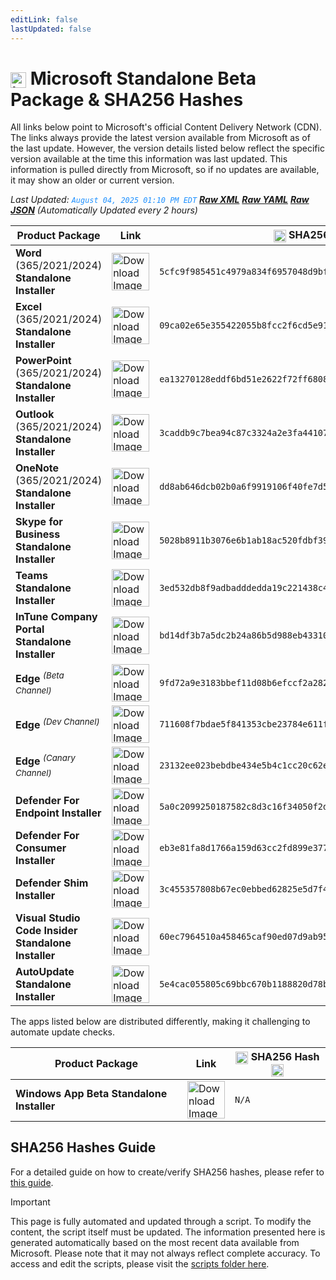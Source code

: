 ```yaml
---
editLink: false
lastUpdated: false
---
```

# <img src="/images/Microsoft_Logo_512px.png" alt="image" width="25" style="vertical-align: middle; display: inline-block;" /> Microsoft Standalone Beta Package & SHA256 Hashes

<span class="extra-small">All links below point to Microsoft's official Content Delivery Network (CDN).</span>
<span class="extra-small">The links always provide the latest version available from Microsoft as of the last update. However, the version details listed below reflect the specific version available at the time this information was last updated. This information is pulled directly from Microsoft, so if no updates are available, it may show an older or current version.</span>

<span class="extra-small">_Last Updated: <code style="color : dodgerblue">August 04, 2025 01:10 PM EDT</code> [**_Raw XML_**](https://github.com/cocopuff2u/MOFA/blob/main/latest_raw_files/macos_standalone_beta.xml) [**_Raw YAML_**](https://github.com/cocopuff2u/MOFA/blob/main/latest_raw_files/macos_standalone_beta.yaml) [**_Raw JSON_**](https://github.com/cocopuff2u/MOFA/blob/main/latest_raw_files/macos_standalone_beta.json)
 (Automatically Updated every 2 hours)_</span>

| **Product Package** | **Link** | **<img src="/images/sha-256.png" alt="image" width="20" style="vertical-align: middle; display: inline-block;" /> SHA256 Hash <img src="/images/sha-256.png" alt="image" width="20" style="vertical-align: middle; display: inline-block;" />** |
|----------------------|----------|------------------|
| **Word** (365/2021/2024) **Standalone Installer** | <a href="https://officecdnmac.microsoft.com/pr/4B2D7701-0A4F-49C8-B4CB-0C2D4043F51F/MacAutoupdate/Microsoft_Word_16.101.25072941_Updater.pkg"><img src="/images/MSWD_512x512x32.png" alt="Download Image" width="60"></a> | `5cfc9f985451c4979a834f6957048d9bf968f7b94a6c1cf7efcf937e751c3ad7` |
| **Excel** (365/2021/2024) **Standalone Installer** | <a href="https://officecdnmac.microsoft.com/pr/4B2D7701-0A4F-49C8-B4CB-0C2D4043F51F/MacAutoupdate/Microsoft_Excel_16.101.25072941_Updater.pkg"><img src="/images/XCEL_512x512x32.png" alt="Download Image" width="60"></a> | `09ca02e65e355422055b8fcc2f6cd5e91c4632d4e25f6fcc3494a8508f8a7efe` |
| **PowerPoint** (365/2021/2024) **Standalone Installer** | <a href="https://officecdnmac.microsoft.com/pr/4B2D7701-0A4F-49C8-B4CB-0C2D4043F51F/MacAutoupdate/Microsoft_PowerPoint_16.101.25072941_Updater.pkg"><img src="/images/PPT3_512x512x32.png" alt="Download Image" width="60"></a> | `ea13270128eddf6bd51e2622f72ff6808452efd0e20c7db002b70d7013b0b8a5` |
| **Outlook** (365/2021/2024) **Standalone Installer**| <a href="https://officecdnmac.microsoft.com/pr/4B2D7701-0A4F-49C8-B4CB-0C2D4043F51F/MacAutoupdate/Microsoft_Outlook_16.101.25072941_Updater.pkg"><img src="/images/Outlook_512x512x32.png" alt="Download Image" width="60"></a> | `3caddb9c7bea94c87c3324a2e3fa44107099be9691cfab295d93b1723d9140d6` |
| **OneNote** (365/2021/2024) **Standalone Installer** | <a href="https://officecdnmac.microsoft.com/pr/4B2D7701-0A4F-49C8-B4CB-0C2D4043F51F/MacAutoupdate/Microsoft_OneNote_16.101.25072941_Updater.pkg"><img src="/images/OneNote_512x512x32.png" alt="Download Image" width="60"></a> | `dd8ab646dcb02b0a6f9919106f40fe7d5010c2602859eec07c0d426b2a6fc70d` |
| **Skype for Business Standalone Installer** | <a href="https://officecdn.microsoft.com/pr/4B2D7701-0A4F-49C8-B4CB-0C2D4043F51F/MacAutoupdate/SkypeForBusinessUpdater-16.31.10.pkg"><img src="/images/skype_for_business.png" alt="Download Image" width="60"></a> | `5028b8911b3076e6b1ab18ac520fdbf390ecd7da8d57986e86b2c9351a93d175` |
| **Teams Standalone Installer** | <a href="https://statics.teams.cdn.office.net/production-osx/25212.2401.3846.5187/MicrosoftTeams.pkg"><img src="/images/teams_512x512x32.png" alt="Download Image" width="60"></a> | `3ed532db8f9adbadddedda19c221438c4518770900b723f8bd670db68839b591` |
| **InTune Company Portal Standalone Installer** | <a href="https://officecdnmac.microsoft.com/pr/4B2D7701-0A4F-49C8-B4CB-0C2D4043F51F/MacAutoupdate/CompanyPortal_5.2504.2-Upgrade.pkg"><img src="/images/companyportal.png" alt="Download Image" width="60"></a> | `bd14df3b7a5dc2b24a86b5d988eb433103ecaae16e5e4ed211048fe04186c588` |
| **Edge** <sup>_(Beta Channel)_</sup> | <a href="https://msedge.sf.dl.delivery.mp.microsoft.com/filestreamingservice/files/396cc25b-ac9f-4c1e-8fb6-77572e922a44/MicrosoftEdgeBeta-139.0.3405.73.pkg"><img src="/images/edge_beta.png" alt="Download Image" width="60"></a> | `9fd72a9e3183bbef11d08b6efccf2a2823c3a0c4cc3fbf028e06fe646182cff4` |
| **Edge** <sup>_(Dev Channel)_</sup> | <a href="https://msedge.sf.dl.delivery.mp.microsoft.com/filestreamingservice/files/0faf4c9b-74d6-4b36-8b89-5421766c1cca/MicrosoftEdgeDev-140.0.3456.0.pkg"><img src="/images/edge_dev.png" alt="Download Image" width="60"></a> | `711608f7bdae5f841353cbe23784e611f6282e609b420d2bcd4bf8636ff097d8` |
| **Edge** <sup>_(Canary Channel)_</sup> | <a href="https://msedge.sf.dl.delivery.mp.microsoft.com/filestreamingservice/files/2995d88c-0d59-4478-be2d-b36378c1fcbf/MicrosoftEdgeCanary-140.0.3477.0.pkg"><img src="/images/edge_canary.png" alt="Download Image" width="60"></a> | `23132ee023bebdbe434e5b4c1cc20c62ecfb5ceafb0cc359939004b2228a3487` |
| **Defender For Endpoint Installer** | <a href="https://officecdnmac.microsoft.com/pr/4B2D7701-0A4F-49C8-B4CB-0C2D4043F51F/MacAutoupdate/wdav-upgrade.pkg"><img src="/images/defender_512x512x32.png" alt="Download Image" width="60"></a> | `5a0c2099250187582c8d3c16f34050f2d15aefcb9adb355b0cab8252b5948387` |
| **Defender For Consumer Installer** | <a href="https://officecdnmac.microsoft.com/pr/4B2D7701-0A4F-49C8-B4CB-0C2D4043F51F/MacAutoupdate/Microsoft_Defender_101.25062.0005_Individuals_Installer.pkg"><img src="/images/defender_512x512x32.png" alt="Download Image" width="60"></a> | `eb3e81fa8d1766a159d63cc2fd899e377a99fbd7fac94233b29360029f212925` |
| **Defender Shim Installer** | <a href="https://officecdnmac.microsoft.com/pr/4B2D7701-0A4F-49C8-B4CB-0C2D4043F51F/MacAutoupdate/Microsoft_Defender_101.24080.0001_Individuals_Shim_Installer.pkg"><img src="/images/defender_512x512x32.png" alt="Download Image" width="60"></a> | `3c455357808b67ec0ebbed62825e5d7f4652f3f53a1d3d58510e82099981bb51` |
| **Visual Studio Code Insider Standalone Installer** | <a href="https://vscode.download.prss.microsoft.com/dbazure/download/insider/994be4137aaf18f2703037311dd1c56a8446ef8b/VSCode-darwin-universal.zip"><img src="/images/Code_512x512x32.png" alt="Download Image" width="60"></a> | `60ec7964510a458465caf90ed07d9ab9544e17e425863895437f3e72ec3b5080` |
| **AutoUpdate Standalone Installer** | <a href="https://officecdnmac.microsoft.com/pr/4B2D7701-0A4F-49C8-B4CB-0C2D4043F51F/MacAutoupdate/Microsoft_AutoUpdate_4.79.25033028_Updater.pkg"><img src="/images/autoupdate.png" alt="Download Image" width="60"></a> | `5e4cac055805c69bbc670b1188820d78bc33119bf66c2e81f2fe4c2710749b6c` |

<span class="extra-small">The apps listed below are distributed differently, making it challenging to automate update checks.</span>

| **Product Package** | **Link** | **<img src="/images/sha-256.png" alt="image" width="20" style="vertical-align: middle; display: inline-block;" /> SHA256 Hash <img src="/images/sha-256.png" alt="image" width="20" style="vertical-align: middle; display: inline-block;" />** |
|----------------------|----------|------------------|
| **Windows App Beta Standalone Installer** | <a href="https://install.appcenter.ms/orgs/rdmacios-k2vy/apps/microsoft-remote-desktop-for-mac/distribution_groups/all-users-of-microsoft-remote-desktop-for-mac"><img src="/images/windowsapp.png" alt="Download Image" width="60"></a> | `N/A` |

## SHA256 Hashes Guide

For a detailed guide on how to create/verify SHA256 hashes, please refer to [this guide](/guides/how_to_sha256).

> [!IMPORTANT]
> This page is fully automated and updated through a script. To modify the content, the script itself must be updated. The information presented here is generated automatically based on the most recent data available from Microsoft. Please note that it may not always reflect complete accuracy. To access and edit the scripts, please visit the [scripts folder here](https://github.com/cocopuff2u/MOFA_WEBSITE/tree/main/update_readme_scripts).
